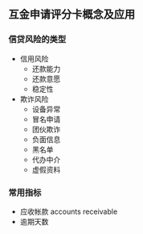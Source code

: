 ## 互金申请评分卡概念及应用
### 信贷风险的类型
- 信用风险
    - 还款能力
    - 还款意愿
    - 稳定性
- 欺诈风险
    - 设备异常
    - 冒名申请
    - 团伙欺诈
    - 负面信息
    - 黑名单
    - 代办中介
    - 虚假资料
### 常用指标
- 应收帐款 accounts receivable
- 逾期天数 